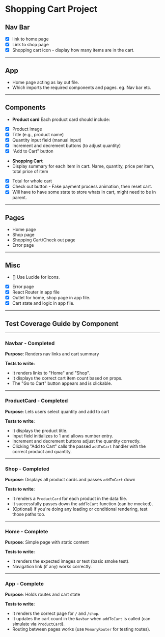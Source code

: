 # Shopping Cart Project

## Nav Bar

- [x] link to home page
- [x] Link to shop page
- [x] Shopping cart icon - display how many items are in the cart.

---

## App 

- Home page acting as lay out file.
- Which imports the required components and pages. eg. Nav bar etc.

---

## Components

- **Product card**
  Each product card should include:
- [x] Product Image
- [x] Title (e.g., product name)
- [x] Quantity input field (manual input)
- [x] Increment and decrement buttons (to adjust quantity)
- [x] “Add to Cart” button

- **Shopping Cart**
- Display summary for each item in cart. Name, quantity, price per item, total price of item
- [x] Total for whole cart
- [x] Check out button - Fake payment process animation, then reset cart.
- [x] Will have to have some state to store whats in cart, might need to be in parent.

---

## Pages

- Home page
- Shop page
- Shopping Cart/Check out page
- Error page

---

## Misc

- [] Use Lucide for icons.
- [x] Error page
- [x] React Router in app file
- [x] Outlet for home, shop page in app file.
- [x] Cart state and logic in app file.

---

## Test Coverage Guide by Component

---

### Navbar - Completed

**Purpose**: Renders nav links and cart summary

**Tests to write:**

- It renders links to "Home" and "Shop".
- It displays the correct cart item count based on props.
- The "Go to Cart" button appears and is clickable.

---

### ProductCard - Completed

**Purpose**: Lets users select quantity and add to cart

**Tests to write:**

- It displays the product title.
- Input field initializes to 1 and allows number entry.
- Increment and decrement buttons adjust the quantity correctly.
- Clicking "Add to Cart" calls the passed `addToCart` handler with the correct product and quantity.

---

### Shop - Completed

**Purpose**: Displays all product cards and passes `addToCart` down

**Tests to write:**

- It renders a `ProductCard` for each product in the data file.
- It successfully passes down the `addToCart` function (can be mocked).
- (Optional) If you're doing any loading or conditional rendering, test those paths too.

---

### Home - Complete

**Purpose**: Simple page with static content

**Tests to write:**

- It renders the expected images or text (basic smoke test).
- Navigation link (if any) works correctly.

---

### App - Complete 

**Purpose**: Holds routes and cart state

**Tests to write:**

- It renders the correct page for `/` and `/shop`.
- It updates the cart count in the `Navbar` when `addToCart` is called (can simulate via `ProductCard`).
- Routing between pages works (use `MemoryRouter` for testing routes).
